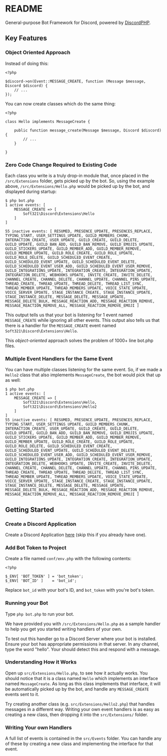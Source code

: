 # README

General-purpose Bot Framework for Discord, powered by
[DiscordPHP](https://github.com/discord-php/DiscordPHP).

## Key Features


### Object Oriented Approach

Instead of doing this:

```
<?php

$discord->on(Event::MESSAGE_CREATE, function (Message $message, Discord $discord) {
    // ...
});
```

You can now create classes which do the same thing:

```
<?php

class Hello implements MessageCreate {

    public function message_create(Message $message, Discord $discord) {
        // ...
    }

}
```

### Zero Code Change Required to Existing Code

Each class you write is a truly drop-in module that, once placed in the
`/src/Extensions` folder, gets picked up by the bot. So, using the example
above, `/src/Extensions/Hello.php` would be picked up by the bot, and
displayed during startup:

```
$ php bot.php
1 active events: [
    MESSAGE_CREATE => [
        Soft321\Discord\Extensions\Hello
    ]
]

55 inactive events: [ RESUMED, PRESENCE_UPDATE, PRESENCES_REPLACE, TYPING_START, USER_SETTINGS_UPDATE, GUILD_MEMBERS_CHUNK, INTERACTION_CREATE, USER_UPDATE, GUILD_CREATE, GUILD_DELETE, GUILD_UPDATE, GUILD_BAN_ADD, GUILD_BAN_REMOVE, GUILD_EMOJIS_UPDATE, GUILD_STICKERS_UPDATE, GUILD_MEMBER_ADD, GUILD_MEMBER_REMOVE, GUILD_MEMBER_UPDATE, GUILD_ROLE_CREATE, GUILD_ROLE_UPDATE, GUILD_ROLE_DELETE, GUILD_SCHEDULED_EVENT_CREATE, GUILD_SCHEDULED_EVENT_UPDATE, GUILD_SCHEDULED_EVENT_DELETE, GUILD_SCHEDULED_EVENT_USER_ADD, GUILD_SCHEDULED_EVENT_USER_REMOVE, GUILD_INTEGRATIONS_UPDATE, INTEGRATION_CREATE, INTEGRATION_UPDATE, INTEGRATION_DELETE, WEBHOOKS_UPDATE, INVITE_CREATE, INVITE_DELETE, CHANNEL_CREATE, CHANNEL_DELETE, CHANNEL_UPDATE, CHANNEL_PINS_UPDATE, THREAD_CREATE, THREAD_UPDATE, THREAD_DELETE, THREAD_LIST_SYNC, THREAD_MEMBER_UPDATE, THREAD_MEMBERS_UPDATE, VOICE_STATE_UPDATE, VOICE_SERVER_UPDATE, STAGE_INSTANCE_CREATE, STAGE_INSTANCE_UPDATE, STAGE_INSTANCE_DELETE, MESSAGE_DELETE, MESSAGE_UPDATE, MESSAGE_DELETE_BULK, MESSAGE_REACTION_ADD, MESSAGE_REACTION_REMOVE, MESSAGE_REACTION_REMOVE_ALL, MESSAGE_REACTION_REMOVE_EMOJI ]
```

This output tells us that your bot is listening for 1 event named
`MESSAGE_CREATE` while ignoring all other events. This output also
tells us that there is a handler for the `MESSAGE_CREATE` event named
`Soft321\Discord\Extensions\Hello`.

This *object-oriented* approach solves the problem of 1000+ line bot.php files.

### Multiple Event Handlers for the Same Event

You can have multiple classes listening for the same event. So, if we
made a `Hello2` class that also implements `MessageCreate`, the bot would pick
that up as well:

```
$ php bot.php
1 active events: [
    MESSAGE_CREATE => [
        Soft321\Discord\Extensions\Hello, 
        Soft321\Discord\Extensions\Hello2
    ]
]
55 inactive events: [ RESUMED, PRESENCE_UPDATE, PRESENCES_REPLACE, TYPING_START, USER_SETTINGS_UPDATE, GUILD_MEMBERS_CHUNK, INTERACTION_CREATE, USER_UPDATE, GUILD_CREATE, GUILD_DELETE, GUILD_UPDATE, GUILD_BAN_ADD, GUILD_BAN_REMOVE, GUILD_EMOJIS_UPDATE, GUILD_STICKERS_UPDATE, GUILD_MEMBER_ADD, GUILD_MEMBER_REMOVE, GUILD_MEMBER_UPDATE, GUILD_ROLE_CREATE, GUILD_ROLE_UPDATE, GUILD_ROLE_DELETE, GUILD_SCHEDULED_EVENT_CREATE, GUILD_SCHEDULED_EVENT_UPDATE, GUILD_SCHEDULED_EVENT_DELETE, GUILD_SCHEDULED_EVENT_USER_ADD, GUILD_SCHEDULED_EVENT_USER_REMOVE, GUILD_INTEGRATIONS_UPDATE, INTEGRATION_CREATE, INTEGRATION_UPDATE, INTEGRATION_DELETE, WEBHOOKS_UPDATE, INVITE_CREATE, INVITE_DELETE, CHANNEL_CREATE, CHANNEL_DELETE, CHANNEL_UPDATE, CHANNEL_PINS_UPDATE, THREAD_CREATE, THREAD_UPDATE, THREAD_DELETE, THREAD_LIST_SYNC, THREAD_MEMBER_UPDATE, THREAD_MEMBERS_UPDATE, VOICE_STATE_UPDATE, VOICE_SERVER_UPDATE, STAGE_INSTANCE_CREATE, STAGE_INSTANCE_UPDATE, STAGE_INSTANCE_DELETE, MESSAGE_DELETE, MESSAGE_UPDATE, MESSAGE_DELETE_BULK, MESSAGE_REACTION_ADD, MESSAGE_REACTION_REMOVE, MESSAGE_REACTION_REMOVE_ALL, MESSAGE_REACTION_REMOVE_EMOJI ]

```

## Getting Started

### Create a Discord Application

Create a Discord Application [here](https://discord.com/developers/applications)
(skip this if you already have one).

### Add Bot Token to Project

Create a file named `conf/env.php` with the following contents:

```
<?php

$_ENV[ 'BOT_TOKEN' ] = 'bot_token';
$_ENV[ 'BOT_ID' ]    = 'bot_id';
```

Replace `bot_id` with your bot's ID, and `bot_token` with you're bot's token.

### Running your Bot

Type `php bot.php` to run your bot.

We have provided you with `/src/Extensions/Hello.php` as a sample handler to
help you get you started writing handlers of your own.

To test out this handler go to a Discord Server where your bot is installed.
Ensure your bot has appropriate permissions in that server. In any channel,
type the word "hello". Your should detect this and respond with a message.

### Understanding How it Works

Open up `src/Extensions/Hello.php`, to see how it actually works. You should
notice that it is a class named `Hello` which implements an interface named
`MessageCreate`. As long as this class implements that interface, it will be
automatically picked up by the bot, and handle any `MESSAGE_CREATE` events
sent to it.

Try creating another class (e.g. `src/Extensions/Hello2.php`) that handles
messages in a different way. Writing your own event handlers is as easy as
creating a new class, then dropping it into the `src/Extensions/` folder.

### Writing Your own Handlers

A full list of events is contained in the `src/Events` folder. You can handle
any of these by creating a new class and implementing the interface for that
event.